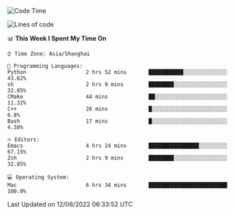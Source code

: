 <!--START_SECTION:waka-->
![Code Time](http://img.shields.io/badge/Code%20Time-721%20hrs%2053%20mins-blue)

![Lines of code](https://img.shields.io/badge/From%20Hello%20World%20I%27ve%20Written-22%20Thousand%20lines%20of%20code-blue)

📊 **This Week I Spent My Time On** 

```text
⌚︎ Time Zone: Asia/Shanghai

💬 Programming Languages: 
Python                   2 hrs 52 mins       ███████████░░░░░░░░░░░░░░   43.62% 
sh                       2 hrs 9 mins        ████████░░░░░░░░░░░░░░░░░   32.85% 
CMake                    44 mins             ██░░░░░░░░░░░░░░░░░░░░░░░   11.32% 
C++                      26 mins             █░░░░░░░░░░░░░░░░░░░░░░░░   6.8% 
Bash                     17 mins             █░░░░░░░░░░░░░░░░░░░░░░░░   4.38%

🔥 Editors: 
Emacs                    4 hrs 24 mins       ████████████████░░░░░░░░░   67.15% 
Zsh                      2 hrs 9 mins        ████████░░░░░░░░░░░░░░░░░   32.85%

💻 Operating System: 
Mac                      6 hrs 34 mins       █████████████████████████   100.0%

```


 Last Updated on 12/06/2022 06:33:52 UTC
<!--END_SECTION:waka-->
